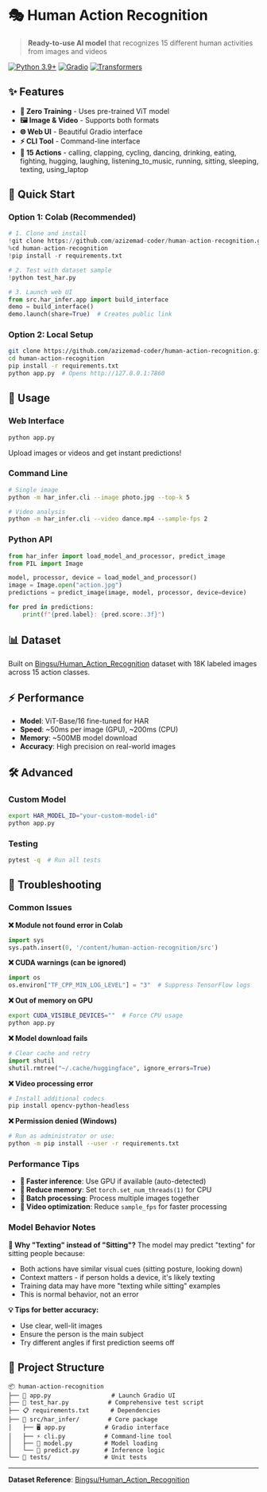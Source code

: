 # 🎭 Human Action Recognition

> **Ready-to-use AI model** that recognizes 15 different human activities from images and videos

[![Python 3.9+](https://img.shields.io/badge/python-3.9+-blue.svg)](https://www.python.org/downloads/)
[![Gradio](https://img.shields.io/badge/gradio-4.41+-orange.svg)](https://gradio.app/)
[![Transformers](https://img.shields.io/badge/🤗-transformers-yellow.svg)](https://huggingface.co/transformers/)

## ✨ Features

- **🚀 Zero Training** - Uses pre-trained ViT model
- **🖼️ Image & Video** - Supports both formats
- **🌐 Web UI** - Beautiful Gradio interface
- **⚡ CLI Tool** - Command-line interface
- **🎯 15 Actions** - calling, clapping, cycling, dancing, drinking, eating, fighting, hugging, laughing, listening_to_music, running, sitting, sleeping, texting, using_laptop

## 🚀 Quick Start

### Option 1: Colab (Recommended)
```python
# 1. Clone and install
!git clone https://github.com/azizemad-coder/human-action-recognition.git
%cd human-action-recognition
!pip install -r requirements.txt

# 2. Test with dataset sample
!python test_har.py

# 3. Launch web UI
from src.har_infer.app import build_interface
demo = build_interface()
demo.launch(share=True)  # Creates public link
```

### Option 2: Local Setup
```bash
git clone https://github.com/azizemad-coder/human-action-recognition.git
cd human-action-recognition
pip install -r requirements.txt
python app.py  # Opens http://127.0.0.1:7860
```

## 🎯 Usage

### Web Interface
```bash
python app.py
```
Upload images or videos and get instant predictions!

### Command Line
```bash
# Single image
python -m har_infer.cli --image photo.jpg --top-k 5

# Video analysis
python -m har_infer.cli --video dance.mp4 --sample-fps 2
```

### Python API
```python
from har_infer import load_model_and_processor, predict_image
from PIL import Image

model, processor, device = load_model_and_processor()
image = Image.open("action.jpg")
predictions = predict_image(image, model, processor, device=device)

for pred in predictions:
    print(f"{pred.label}: {pred.score:.3f}")
```

## 📊 Dataset

Built on [Bingsu/Human_Action_Recognition](https://huggingface.co/datasets/Bingsu/Human_Action_Recognition) dataset with 18K labeled images across 15 action classes.

## ⚡ Performance

- **Model**: ViT-Base/16 fine-tuned for HAR
- **Speed**: ~50ms per image (GPU), ~200ms (CPU)
- **Memory**: ~500MB model download
- **Accuracy**: High precision on real-world images

## 🛠️ Advanced

### Custom Model
```bash
export HAR_MODEL_ID="your-custom-model-id"
python app.py
```

### Testing
```bash
pytest -q  # Run all tests
```

## 🔧 Troubleshooting

### Common Issues

**❌ Module not found error in Colab**
```python
import sys
sys.path.insert(0, '/content/human-action-recognition/src')
```

**❌ CUDA warnings (can be ignored)**
```python
import os
os.environ["TF_CPP_MIN_LOG_LEVEL"] = "3"  # Suppress TensorFlow logs
```

**❌ Out of memory on GPU**
```bash
export CUDA_VISIBLE_DEVICES=""  # Force CPU usage
python app.py
```

**❌ Model download fails**
```python
# Clear cache and retry
import shutil
shutil.rmtree("~/.cache/huggingface", ignore_errors=True)
```

**❌ Video processing error**
```bash
# Install additional codecs
pip install opencv-python-headless
```

**❌ Permission denied (Windows)**
```bash
# Run as administrator or use:
python -m pip install --user -r requirements.txt
```

### Performance Tips

- **🚀 Faster inference**: Use GPU if available (auto-detected)
- **💾 Reduce memory**: Set `torch.set_num_threads(1)` for CPU
- **📱 Batch processing**: Process multiple images together
- **🎥 Video optimization**: Reduce `sample_fps` for faster processing

### Model Behavior Notes

**🤔 Why "Texting" instead of "Sitting"?**
The model may predict "texting" for sitting people because:
- Both actions have similar visual cues (sitting posture, looking down)
- Context matters - if person holds a device, it's likely texting
- Training data may have more "texting while sitting" examples
- This is normal behavior, not an error

**💡 Tips for better accuracy:**
- Use clear, well-lit images
- Ensure the person is the main subject
- Try different angles if first prediction seems off

## 📁 Project Structure

```
📦 human-action-recognition
├── 🚀 app.py                 # Launch Gradio UI
├── 🧪 test_har.py           # Comprehensive test script
├── 📋 requirements.txt      # Dependencies
├── 📁 src/har_infer/        # Core package
│   ├── 🖥️ app.py           # Gradio interface
│   ├── ⚡ cli.py           # Command-line tool
│   ├── 🤖 model.py         # Model loading
│   └── 🔮 predict.py       # Inference logic
└── 🧪 tests/               # Unit tests
```

---

**Dataset Reference**: [Bingsu/Human_Action_Recognition](https://huggingface.co/datasets/Bingsu/Human_Action_Recognition)